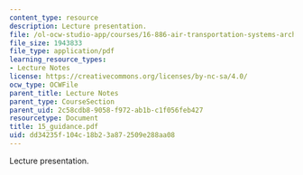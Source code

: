 ```yaml
---
content_type: resource
description: Lecture presentation.
file: /ol-ocw-studio-app/courses/16-886-air-transportation-systems-architecting-spring-2004/dd34235f104c18b23a872509e288aa08_15_guidance.pdf
file_size: 1943833
file_type: application/pdf
learning_resource_types:
- Lecture Notes
license: https://creativecommons.org/licenses/by-nc-sa/4.0/
ocw_type: OCWFile
parent_title: Lecture Notes
parent_type: CourseSection
parent_uid: 2c58cdb8-9058-f972-ab1b-c1f056feb427
resourcetype: Document
title: 15_guidance.pdf
uid: dd34235f-104c-18b2-3a87-2509e288aa08
---
```

Lecture presentation.
